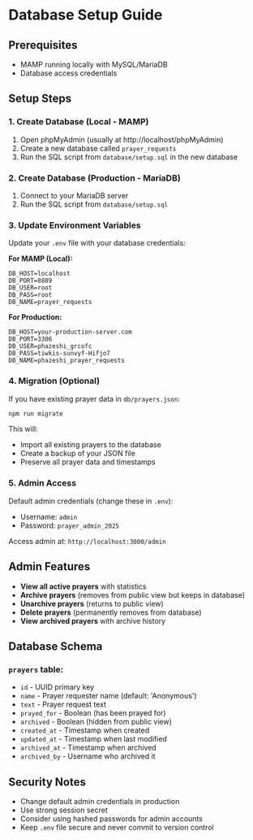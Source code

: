 # Database Setup Guide

## Prerequisites
- MAMP running locally with MySQL/MariaDB
- Database access credentials

## Setup Steps

### 1. Create Database (Local - MAMP)
1. Open phpMyAdmin (usually at http://localhost/phpMyAdmin)
2. Create a new database called `prayer_requests`
3. Run the SQL script from `database/setup.sql` in the new database

### 2. Create Database (Production - MariaDB)
1. Connect to your MariaDB server
2. Run the SQL script from `database/setup.sql`

### 3. Update Environment Variables
Update your `.env` file with your database credentials:

**For MAMP (Local):**
```
DB_HOST=localhost
DB_PORT=8889
DB_USER=root
DB_PASS=root
DB_NAME=prayer_requests
```

**For Production:**
```
DB_HOST=your-production-server.com
DB_PORT=3306
DB_USER=phazeshi_grcofc
DB_PASS=tiwkis-sunvyf-Hifjo7
DB_NAME=phazeshi_prayer_requests
```

### 4. Migration (Optional)
If you have existing prayer data in `db/prayers.json`:
```bash
npm run migrate
```

This will:
- Import all existing prayers to the database
- Create a backup of your JSON file
- Preserve all prayer data and timestamps

### 5. Admin Access
Default admin credentials (change these in `.env`):
- Username: `admin`
- Password: `prayer_admin_2025`

Access admin at: `http://localhost:3000/admin`

## Admin Features

- **View all active prayers** with statistics
- **Archive prayers** (removes from public view but keeps in database)
- **Unarchive prayers** (returns to public view)
- **Delete prayers** (permanently removes from database)
- **View archived prayers** with archive history

## Database Schema

### `prayers` table:
- `id` - UUID primary key
- `name` - Prayer requester name (default: 'Anonymous')
- `text` - Prayer request text
- `prayed_for` - Boolean (has been prayed for)
- `archived` - Boolean (hidden from public view)
- `created_at` - Timestamp when created
- `updated_at` - Timestamp when last modified
- `archived_at` - Timestamp when archived
- `archived_by` - Username who archived it

## Security Notes

- Change default admin credentials in production
- Use strong session secret
- Consider using hashed passwords for admin accounts
- Keep `.env` file secure and never commit to version control
